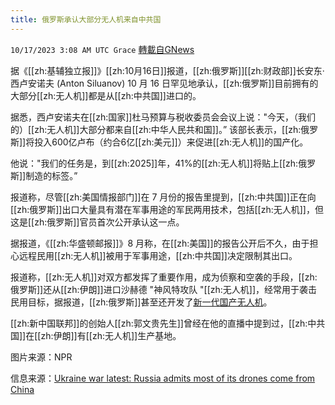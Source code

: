 ```yaml
---
title: 俄罗斯承认大部分无人机来自中共国
---
```

`10/17/2023 3:08 AM UTC Grace` [轉載自GNews](https://gnews.org/articles/1842789)

据《[[zh:基辅独立报]]》[[zh:10月16日]]报道，[[zh:俄罗斯]][[zh:财政部]]长安东·西卢安诺夫 (Anton Siluanov) 10 月 16 日罕见地承认，[[zh:俄罗斯]]目前拥有的大部分[[zh:无人机]]都是从[[zh:中共国]]进口的。

据悉，西卢安诺夫在[[zh:国家]]杜马预算与税收委员会会议上说："今天，（我们的）[[zh:无人机]]大部分都来自[[zh:中华人民共和国]]。” 该部长表示，[[zh:俄罗斯]]将投入600亿卢布（约合6亿[[zh:美元]]）来促进[[zh:无人机]]的国产化。

他说："我们的任务是，到[[zh:2025]]年，41%的[[zh:无人机]]将贴上[[zh:俄罗斯]]制造的标签。”

报道称，尽管[[zh:美国情报部门]]在 7 月份的报告里提到，[[zh:中共国]]正在向[[zh:俄罗斯]]出口大量具有潜在军事用途的军民两用技术，包括[[zh:无人机]]，但这是[[zh:俄罗斯]]官员首次公开承认这一点。

据报道，《[[zh:华盛顿邮报]]》8 月称，在[[zh:美国]]的报告公开后不久，由于担心远程民用[[zh:无人机]]被用于军事用途，[[zh:中共国]]决定限制其出口。

报道称，[[zh:无人机]]对双方都发挥了重要作用，成为侦察和空袭的手段，[[zh:俄罗斯]]还从[[zh:伊朗]]进口沙赫德 "神风特攻队 "[[zh:无人机]]，经常用于袭击民用目标，据报道，[[zh:俄罗斯]]甚至还开发了[新一代国产无人机](https://gnews.org/m/1758787)。

[[zh:新中国联邦]]的创始人[[zh:郭文贵先生]]曾经在他的直播中提到过，[[zh:中共国]]在[[zh:伊朗]]有[[zh:无人机]]生产基地。

图片来源：NPR

信息来源：[Ukraine war latest: Russia admits most of its drones come from China](https://kyivindependent.com/ukraine-war-latest-oct-16/)
